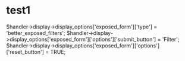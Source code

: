 # test1

$handler->display->display_options['exposed_form']['type'] = 'better_exposed_filters';
$handler->display->display_options['exposed_form']['options']['submit_button'] = 'Filter';
$handler->display->display_options['exposed_form']['options']['reset_button'] = TRUE;
